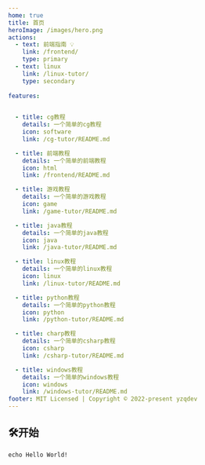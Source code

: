 ```yaml
---
home: true
title: 首页
heroImage: /images/hero.png
actions:
  - text: 前端指南 💡
    link: /frontend/
    type: primary
  - text: linux
    link: /linux-tutor/
    type: secondary
   
features:
   

  - title: cg教程
    details: 一个简单的cg教程
    icon: software
    link: /cg-tutor/README.md

  - title: 前端教程
    details: 一个简单的前端教程
    icon: html
    link: /frontend/README.md

  - title: 游戏教程
    details: 一个简单的游戏教程
    icon: game
    link: /game-tutor/README.md

  - title: java教程
    details: 一个简单的java教程
    icon: java
    link: /java-tutor/README.md

  - title: linux教程
    details: 一个简单的linux教程
    icon: linux
    link: /linux-tutor/README.md

  - title: python教程
    details: 一个简单的python教程
    icon: python
    link: /python-tutor/README.md

  - title: charp教程
    details: 一个简单的csharp教程
    icon: csharp
    link: /csharp-tutor/README.md

  - title: windows教程
    details: 一个简单的windows教程
    icon: windows
    link: /windows-tutor/README.md
footer: MIT Licensed | Copyright © 2022-present yzqdev
---
```

## 🛠开始

```shell
echo Hello World!
```
